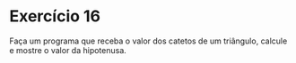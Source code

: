# Exercício 16

Faça um programa que receba o valor dos catetos de um triângulo, calcule e mostre o valor da hipotenusa.
